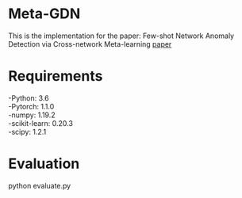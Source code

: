 # Meta-GDN

This is the implementation for the paper: Few-shot Network Anomaly Detection via Cross-network Meta-learning [paper](https://arxiv.org/pdf/2102.11165.pdf)

# Requirements
-Python: 3.6  
-Pytorch: 1.1.0  
-numpy: 1.19.2  
-scikit-learn: 0.20.3  
-scipy: 1.2.1

# Evaluation
python evaluate.py
